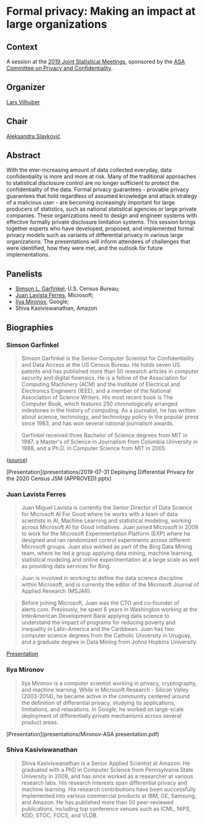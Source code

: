 # Formal privacy: Making an impact at large organizations

## Context
A session at the [2019 Joint Statistical Meetings](https://ww2.amstat.org/meetings/jsm/2019/onlineprogram/AbstractDetails.cfm?abstractid=304319), sponsored by the [ASA Committee on Privacy and Confidentiality](https://community.amstat.org/cpc/home).

## Organizer
[Lars Vilhuber](https://lars.vilhuber.com)

## Chair
[Aleksandra Slavković](http://personal.psu.edu/abs12/)


## Abstract
With the ever-increasing amount of data collected everyday, data confidentiality is more and more at risk. Many of the traditional approaches to statistical disclosure control are no longer sufficient to protect the confidentiality of the data. Formal privacy guarantees - provable privacy guarantees that hold regardless of assumed knowledge and attack strategy of a malicious user - are becoming increasingly important for large producers of statistics, such as national statistical agencies or large private companies. These organizations need to design and engineer systems with effective formally private disclosure limitation systems. This session brings together experts who have developed, proposed, and implemented formal privacy models such as variants of differential privacy in various large organizations. The presentations will inform attendees of challenges that were identified, how they were met, and the outlook for future implementations.

## Panelists
- [Simson L. Garfinkel](https://simson.net/page/Bio), U.S. Census Bureau; 
- [Juan Lavista Ferres](https://www.linkedin.com/in/jlavista/), Microsoft; 
- [Ilya Mironov](https://github.com/ilyamironov), Google;
- Shiva Kasiviswanathan, Amazon


## Biographies

### Simson Garfinkel

> Simson Garfinkel is the Senior Computer Scientist for Confidentiality and Data Access at the US Census Bureau. He holds seven US patents and has published more than 50 research articles in computer security and digital forensics. He is a fellow of the Association for Computing Machinery (ACM) and the Institute of Electrical and Electronics Engineers (IEEE), and a member of the National Association of Science Writers. His most recent book is The Computer Book, which features 250 chronologically arranged milestones in the history of computing. As a journalist, he has written about science, technology, and technology policy in the popular press since 1983, and has won several national journalism awards.

> Garfinkel received three Bachelor of Science degrees from MIT in 1987, a Master's of Science in Journalism from Columbia University in 1988, and a Ph.D. in Computer Science from MIT in 2005.

([source](https://simson.net/page/Bio))

[Presentation](presentations/2019-07-31 Deploying Differential Privacy for the 2020 Census JSM (APPROVED).pptx)

### Juan Lavista Ferres

> Juan Miguel Lavista is currently the Senior Director of Data Science for Microsoft AI For Good where he works with a team of data scientists in AI, Machine Learning and statistical modeling, working across Microsoft AI for Good initiatives. Juan joined Microsoft in 2009 to work for the Microsoft Experimentation Platform (EXP) where he designed and ran randomized control experiments across different Microsoft groups. Juan also worked as part of the Bing Data Mining team, where he led a group applying data mining, machine learning, statistical modeling and online experimentation at a large scale as well as providing data services for Bing.

> Juan is involved in working to define the data science discipline within Microsoft, and is currently the editor of the Microsoft Journal of Applied Research (MSJAR).

> Before joining Microsoft, Juan was the CTO and co-founder of alerts.com. Previously, he spent 6 years in Washington working at the InterAmerican Development Bank applying data science to understand the impact of programs for reducing poverty and inequality in Latin-America and the Caribbean. Juan has two computer science degrees from the Catholic University in Uruguay, and a graduate degree in Data Mining from Johns Hopkins University.

[Presentation](presentations/Presentation_first_submit_Pedro_SL.pptx)

### Ilya Mironov

> Ilya Mironov is a computer scientist working in privacy, cryptography, and machine learning. While in Microsoft Research - Silicon Valley (2003-2014), he became active in the community centered around the definition of differential privacy, studying its applications, limitations, and relaxations. In Google, he worked on large-scale deployment of differentially private mechanisms across several product areas.

[Presentation](presentations/Mironov-ASA presentation.pdf)

### Shiva Kasiviswanathan
> Shiva Kasiviswanathan is a Senior Applied Scientist at Amazon. He graduated with a PhD in Computer Science from Pennsylvania State University in 2008, and has since worked as a researcher at various research labs. His research interests span differential privacy and machine learning. His research contributions have been successfully implemented into various commercial products at IBM, GE, Samsung, and Amazon. He has published more than 50 peer-reviewed publications, including top conference venues such as ICML, NIPS, KDD, STOC, FOCS, and VLDB.
